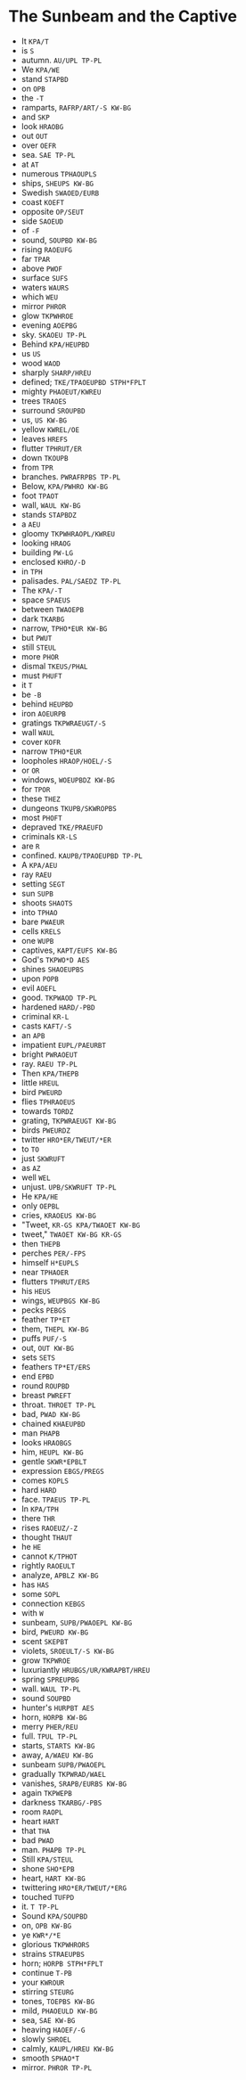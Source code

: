 # The Sunbeam and the Captive

* It `KPA/T`
* is `S`
* autumn. `AU/UPL TP-PL`
* We `KPA/WE`
* stand `STAPBD`
* on `OPB`
* the `-T`
* ramparts, `RAFRP/ART/-S KW-BG`
* and `SKP`
* look `HRAOBG`
* out `OUT`
* over `OEFR`
* sea. `SAE TP-PL`
* at `AT`
* numerous `TPHAOUPLS`
* ships, `SHEUPS KW-BG`
* Swedish `SWAOED/EURB`
* coast `KOEFT`
* opposite `OP/SEUT`
* side `SAOEUD`
* of `-F`
* sound, `SOUPBD KW-BG`
* rising `RAOEUFG`
* far `TPAR`
* above `PWOF`
* surface `SUFS`
* waters `WAURS`
* which `WEU`
* mirror `PHROR`
* glow `TKPWHROE`
* evening `AOEPBG`
* sky. `SKAOEU TP-PL`
* Behind `KPA/HEUPBD`
* us `US`
* wood `WAOD`
* sharply `SHARP/HREU`
* defined; `TKE/TPAOEUPBD STPH*FPLT`
* mighty `PHAOEUT/KWREU`
* trees `TRAOES`
* surround `SROUPBD`
* us, `US KW-BG`
* yellow `KWREL/OE`
* leaves `HREFS`
* flutter `TPHRUT/ER`
* down `TKOUPB`
* from `TPR`
* branches. `PWRAFRPBS TP-PL`
* Below, `KPA/PWHRO KW-BG`
* foot `TPAOT`
* wall, `WAUL KW-BG`
* stands `STAPBDZ`
* a `AEU`
* gloomy `TKPWHRAOPL/KWREU`
* looking `HRAOG`
* building `PW-LG`
* enclosed `KHRO/-D`
* in `TPH`
* palisades. `PAL/SAEDZ TP-PL`
* The `KPA/-T`
* space `SPAEUS`
* between `TWAOEPB`
* dark `TKARBG`
* narrow, `TPHO*EUR KW-BG`
* but `PWUT`
* still `STEUL`
* more `PHOR`
* dismal `TKEUS/PHAL`
* must `PHUFT`
* it `T`
* be `-B`
* behind `HEUPBD`
* iron `AOEURPB`
* gratings `TKPWRAEUGT/-S`
* wall `WAUL`
* cover `KOFR`
* narrow `TPHO*EUR`
* loopholes `HRAOP/HOEL/-S`
* or `OR`
* windows, `WOEUPBDZ KW-BG`
* for `TPOR`
* these `THEZ`
* dungeons `TKUPB/SKWROPBS`
* most `PHOFT`
* depraved `TKE/PRAEUFD`
* criminals `KR-LS`
* are `R`
* confined. `KAUPB/TPAOEUPBD TP-PL`
* A `KPA/AEU`
* ray `RAEU`
* setting `SEGT`
* sun `SUPB`
* shoots `SHAOTS`
* into `TPHAO`
* bare `PWAEUR`
* cells `KRELS`
* one `WUPB`
* captives, `KAPT/EUFS KW-BG`
* God's `TKPWO*D AES`
* shines `SHAOEUPBS`
* upon `POPB`
* evil `AOEFL`
* good. `TKPWAOD TP-PL`
* hardened `HARD/-PBD`
* criminal `KR-L`
* casts `KAFT/-S`
* an `APB`
* impatient `EUPL/PAEURBT`
* bright `PWRAOEUT`
* ray. `RAEU TP-PL`
* Then `KPA/THEPB`
* little `HREUL`
* bird `PWEURD`
* flies `TPHRAOEUS`
* towards `TORDZ`
* grating, `TKPWRAEUGT KW-BG`
* birds `PWEURDZ`
* twitter `HRO*ER/TWEUT/*ER`
* to `TO`
* just `SKWRUFT`
* as `AZ`
* well `WEL`
* unjust. `UPB/SKWRUFT TP-PL`
* He `KPA/HE`
* only `OEPBL`
* cries, `KRAOEUS KW-BG`
* "Tweet, `KR-GS KPA/TWAOET KW-BG`
* tweet," `TWAOET KW-BG KR-GS`
* then `THEPB`
* perches `PER/-FPS`
* himself `H*EUPLS`
* near `TPHAOER`
* flutters `TPHRUT/ERS`
* his `HEUS`
* wings, `WEUPBGS KW-BG`
* pecks `PEBGS`
* feather `TP*ET`
* them, `THEPL KW-BG`
* puffs `PUF/-S`
* out, `OUT KW-BG`
* sets `SETS`
* feathers `TP*ET/ERS`
* end `EPBD`
* round `ROUPBD`
* breast `PWREFT`
* throat. `THROET TP-PL`
* bad, `PWAD KW-BG`
* chained `KHAEUPBD`
* man `PHAPB`
* looks `HRAOBGS`
* him, `HEUPL KW-BG`
* gentle `SKWR*EPBLT`
* expression `EBGS/PREGS`
* comes `KOPLS`
* hard `HARD`
* face. `TPAEUS TP-PL`
* In `KPA/TPH`
* there `THR`
* rises `RAOEUZ/-Z`
* thought `THAUT`
* he `HE`
* cannot `K/TPHOT`
* rightly `RAOEULT`
* analyze, `APBLZ KW-BG`
* has `HAS`
* some `SOPL`
* connection `KEBGS`
* with `W`
* sunbeam, `SUPB/PWAOEPL KW-BG`
* bird, `PWEURD KW-BG`
* scent `SKEPBT`
* violets, `SROEULT/-S KW-BG`
* grow `TKPWROE`
* luxuriantly `HRUBGS/UR/KWRAPBT/HREU`
* spring `SPREUPBG`
* wall. `WAUL TP-PL`
* sound `SOUPBD`
* hunter's `HURPBT AES`
* horn, `HORPB KW-BG`
* merry `PHER/REU`
* full. `TPUL TP-PL`
* starts, `STARTS KW-BG`
* away, `A/WAEU KW-BG`
* sunbeam `SUPB/PWAOEPL`
* gradually `TKPWRAD/WAEL`
* vanishes, `SRAPB/EURBS KW-BG`
* again `TKPWEPB`
* darkness `TKARBG/-PBS`
* room `RAOPL`
* heart `HART`
* that `THA`
* bad `PWAD`
* man. `PHAPB TP-PL`
* Still `KPA/STEUL`
* shone `SHO*EPB`
* heart, `HART KW-BG`
* twittering `HRO*ER/TWEUT/*ERG`
* touched `TUFPD`
* it. `T TP-PL`
* Sound `KPA/SOUPBD`
* on, `OPB KW-BG`
* ye `KWR*/*E`
* glorious `TKPWHRORS`
* strains `STRAEUPBS`
* horn; `HORPB STPH*FPLT`
* continue `T-PB`
* your `KWROUR`
* stirring `STEURG`
* tones, `TOEPBS KW-BG`
* mild, `PHAOEULD KW-BG`
* sea, `SAE KW-BG`
* heaving `HAOEF/-G`
* slowly `SHROEL`
* calmly, `KAUPL/HREU KW-BG`
* smooth `SPHAO*T`
* mirror. `PHROR TP-PL`
